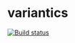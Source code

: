 # variantics

[![Build status](https://travis-ci.com/bioinformatics-IBCH/variantics.svg?branch=master)](https://travis-ci.com/bioinformatics-IBCH/variantics)
